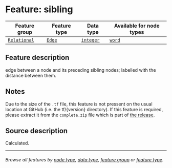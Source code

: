 # Feature: sibling <a name="start"></a>

Feature group | Feature type | Data type | Available for node types
---  | --- | --- | ---
[`Relational`](featuresbygroup.md#relational-features) | [`Edge`](featuresbyfeaturetype.md#edge-features) | [`integer`](featuresbydatatype.md#integer-datatype)  | [`word`](featuresbynodetype.md#word-nodes)

## Feature description

edge between a node and its preceding sibling nodes;  labelled with the distance between them.

## Notes

Due to the size of the `.tf` file, this feature is not pressent on the usual location at GitHub (i.e. the tf/{version} directory). If this feature is required, please extract it from the `complete.zip` file which is part of [the release](https://github.com/saulocantanhede/tfgreek2/releases).

## Source description

Calculated.

---
###### *Browse all features by [node type](featuresbynodetype.md#start), [data type](featuresbydatatype.md#start), [feature group](featuresbygroup.md#start) or [feature type](featuresbyfeaturetype.md#start).*
